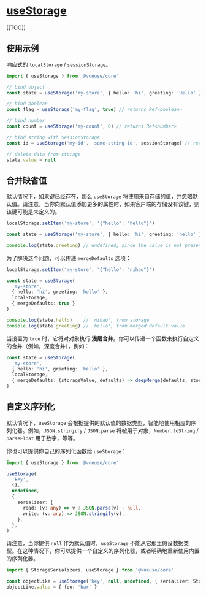# [useStorage](https://vueuse.org/core/useStorage/)

[[TOC]]

## 使用示例

响应式的 `localStorage` / `sessionStorage`。

```ts
import { useStorage } from '@vueuse/core'

// bind object
const state = useStorage('my-store', { hello: 'hi', greeting: 'Hello' })

// bind boolean
const flag = useStorage('my-flag', true) // returns Ref<boolean>

// bind number
const count = useStorage('my-count', 0) // returns Ref<number>

// bind string with SessionStorage
const id = useStorage('my-id', 'some-string-id', sessionStorage) // returns Ref<string>

// delete data from storage
state.value = null
```

## 合并缺省值

默认情况下，如果键已经存在，那么 `useStorage` 将使用来自存储的值，并忽略默认值。请注意，当你向默认值添加更多的属性时，如果客户端的存储没有该键，则该键可能是未定义的。

```ts
localStorage.setItem('my-store', '{"hello": "hello"}')

const state = useStorage('my-store', { hello: 'hi', greeting: 'hello' }, localStorage)

console.log(state.greeting) // undefined, since the value is not presented in storage
```

为了解决这个问题，可以传递 `mergeDefaults` 选项：

```ts
localStorage.setItem('my-store', '{"hello": "nihao"}')

const state = useStorage(
  'my-store',
  { hello: 'hi', greeting: 'hello' },
  localStorage,
  { mergeDefaults: true }
)

console.log(state.hello)    // 'nihao', from storage
console.log(state.greeting) // 'hello', from merged default value
```

当设置为 `true` 时，它将对对象执行 **浅层合并**。你可以传递一个函数来执行自定义的合并（例如，深度合并），例如：

```ts
const state = useStorage(
  'my-store',
  { hello: 'hi', greeting: 'hello' },
  localStorage,
  { mergeDefaults: (storageValue, defaults) => deepMerge(defaults, storageValue) }
)
```

## 自定义序列化

默认情况下，`useStorage` 会根据提供的默认值的数据类型，智能地使用相应的序列化器。例如，`JSON.stringify` / `JSON.parse` 将被用于对象，`Number.toString` / `parseFloat` 用于数字，等等。

你也可以提供你自己的序列化函数给 `useStorage`：

```ts
import { useStorage } from '@vueuse/core'

useStorage(
  'key',
  {},
  undefined,
  {
    serializer: {
      read: (v: any) => v ? JSON.parse(v) : null,
      write: (v: any) => JSON.stringify(v),
    },
  },
)
```

请注意，当你提供 `null` 作为默认值时，`useStorage` 不能从它那里假设数据类型。在这种情况下，你可以提供一个自定义的序列化器，或者明确地重新使用内置的序列化器。

```ts
import { StorageSerializers, useStorage } from '@vueuse/core'

const objectLike = useStorage('key', null, undefined, { serializer: StorageSerializers.object })
objectLike.value = { foo: 'bar' }
```
